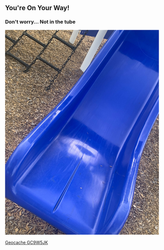 ## You're On Your Way!

### Don't worry... Not in the tube

![Stage 1 Image](stage1.jpg)

[Geocache GC9W5JK](https://coord.info/GC9W5JK)

